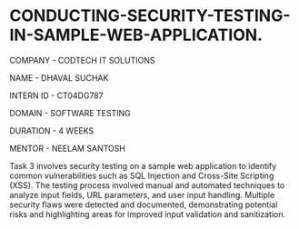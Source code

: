 # CONDUCTING-SECURITY-TESTING-IN-SAMPLE-WEB-APPLICATION.

COMPANY - CODTECH IT SOLUTIONS

NAME - DHAVAL SUCHAK

INTERN ID - CT04DG787

DOMAIN - SOFTWARE TESTING

DURATION - 4 WEEKS

MENTOR - NEELAM SANTOSH

Task 3 involves security testing on a sample web application to identify common vulnerabilities such as SQL Injection and Cross-Site Scripting (XSS). The testing process involved manual and automated techniques to analyze input fields, URL parameters, and user input handling. Multiple security flaws were detected and documented, demonstrating potential risks and highlighting areas for improved input validation and sanitization.
